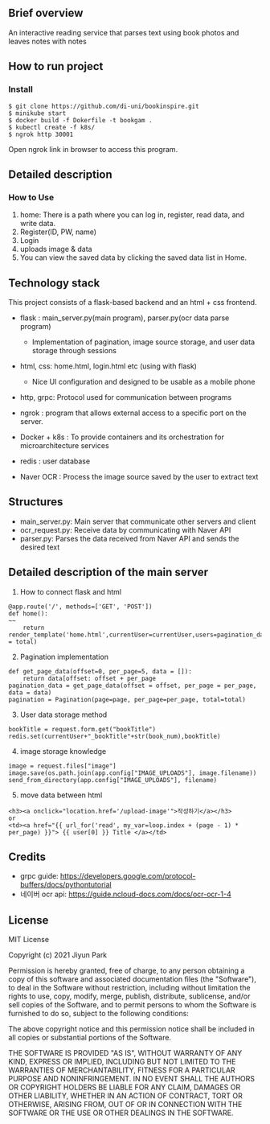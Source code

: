 ## Brief overview

An interactive reading service that parses text using book photos and leaves notes with notes 


## How to run project
### Install
```
$ git clone https://github.com/di-uni/bookinspire.git
$ minikube start
$ docker build -f Dokerfile -t bookgam .
$ kubectl create -f k8s/
$ ngrok http 30001
```  
Open ngrok link in browser to access this program.

## Detailed description
### How to Use 
1. home:  There is a path where you can log in, register, read data, and write data.
2. Register(ID, PW, name)
3. Login
4. uploads image & data
5. You can view the saved data by clicking the saved data list in Home.


## Technology stack
This project consists of a flask-based backend and an html + css frontend.

- flask : main_server.py(main program), parser.py(ocr data parse program)
   - Implementation of pagination, image source storage, and user data storage through sessions

- html, css: home.html, login.html etc (using with flask)
   - Nice UI configuration and designed to be usable as a mobile phone

- http, grpc: Protocol used for communication between programs

- ngrok : program that allows external access to a specific port on the server.

- Docker + k8s : To provide containers and its orchestration for microarchitecture services

- redis : user database

- Naver OCR : Process the image source saved by the user to extract text

## Structures

- main_server.py: Main server that communicate other servers and client
- ocr_request.py: Receive data by communicating with Naver API
- parser.py: Parses the data received from Naver API and sends the desired text
  
  
## Detailed description of the main server

1. How to connect flask and html
```
@app.route('/', methods=['GET', 'POST'])
def home():
~~
	return render_template('home.html',currentUser=currentUser,users=pagination_data,page=page,per_page=per_page,pagination=pagination,total = total)

```

2. Pagination implementation
```
def get_page_data(offset=0, per_page=5, data = []):
    return data[offset: offset + per_page
pagination_data = get_page_data(offset = offset, per_page = per_page, data = data)
pagination = Pagination(page=page, per_page=per_page, total=total)
```

3. User data storage method
```
bookTitle = request.form.get("bookTitle")
redis.set(currentUser+"_bookTitle"+str(book_num),bookTitle)
```

4. image storage knowledge
```
image = request.files["image"]
image.save(os.path.join(app.config["IMAGE_UPLOADS"], image.filename))
send_from_directory(app.config["IMAGE_UPLOADS"], filename)
```

5. move data between html
```
<h3><a onclick="location.href='/upload-image'">작성하기</a></h3>
or
<td><a href="{{ url_for('read', my_var=loop.index + (page - 1) * per_page) }}"> {{ user[0] }} Title </a></td>

```



## Credits
- grpc guide: https://developers.google.com/protocol-buffers/docs/pythontutorial
- 네이버 ocr api: https://guide.ncloud-docs.com/docs/ocr-ocr-1-4

## License

 MIT License   

Copyright (c) 2021 Jiyun Park
     
Permission is hereby granted, free of charge, to any person obtaining a copy
of this software and associated documentation files (the "Software"), to deal
in the Software without restriction, including without limitation the rights
to use, copy, modify, merge, publish, distribute, sublicense, and/or sell
copies of the Software, and to permit persons to whom the Software is
furnished to do so, subject to the following conditions:
     
The above copyright notice and this permission notice shall be included in all
copies or substantial portions of the Software.
     
THE SOFTWARE IS PROVIDED "AS IS", WITHOUT WARRANTY OF ANY KIND, EXPRESS OR
IMPLIED, INCLUDING BUT NOT LIMITED TO THE WARRANTIES OF MERCHANTABILITY,
FITNESS FOR A PARTICULAR PURPOSE AND NONINFRINGEMENT. IN NO EVENT SHALL THE
AUTHORS OR COPYRIGHT HOLDERS BE LIABLE FOR ANY CLAIM, DAMAGES OR OTHER
LIABILITY, WHETHER IN AN ACTION OF CONTRACT, TORT OR OTHERWISE, ARISING FROM,
OUT OF OR IN CONNECTION WITH THE SOFTWARE OR THE USE OR OTHER DEALINGS IN THE
SOFTWARE.

